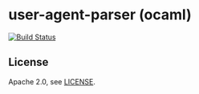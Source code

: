 # user-agent-parser (ocaml)

[![Build Status](https://travis-ci.org/issuu/uap-ocaml.svg?branch=master)](https://travis-ci.org/issuu/uap-ocaml)

## License

Apache 2.0, see [LICENSE](LICENSE).

